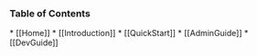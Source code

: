 <h3>Table of Contents</h3>
* [[Home]]
* [[Introduction]]
* [[QuickStart]]
* [[AdminGuide]]
* [[DevGuide]]
